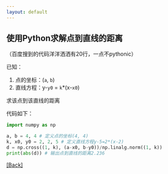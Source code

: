 ```yaml
---
layout: default
---
```


## 使用Python求解点到直线的距离

（百度搜到的代码洋洋洒洒有20行，一点不pythonic）

已知：
1. 点的坐标：(`a`, `b`)
2. 直线方程：y-`y0` = `k`\*(x-`x0`)

求该点到该直线的距离

代码如下：
```python
import numpy as np

a, b = 4, 4 # 定义点的坐标(4, 4)
k, x0, y0 = 2, 2, 5 # 定义直线方程y-5=2*(x-2)
d = np.cross((1, k), (a-x0, b-y0))/np.linalg.norm((1, k))
print(abs(d)) # 输出点到直线的距离2.236
```

[[Back]](../)
